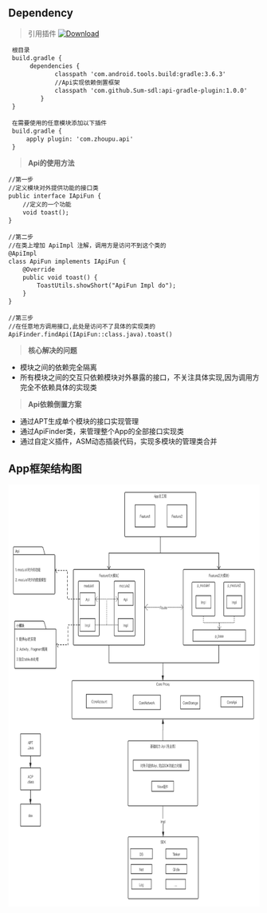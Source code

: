 
## Dependency
 > 引用插件 [ ![Download](https://api.bintray.com/packages/sum-sdl/android/api-gradle-plugin/images/download.svg) ](https://bintray.com/sum-sdl/android/api-gradle-plugin/_latestVersion)
   ```
    根目录
    build.gradle {
         dependencies {
                classpath 'com.android.tools.build:gradle:3.6.3'
                //Api实现依赖倒置框架
                classpath 'com.github.Sum-sdl:api-gradle-plugin:1.0.0'
            }
    }

    在需要使用的任意模块添加以下插件
    build.gradle {
        apply plugin: 'com.zhoupu.api'
    }
   ```

> **Api的使用方法**
```
//第一步
//定义模块对外提供功能的接口类
public interface IApiFun {
    //定义的一个功能
    void toast();
}

//第二步
//在类上增加 ApiImpl 注解，调用方是访问不到这个类的
@ApiImpl
class ApiFun implements IApiFun {
    @Override
    public void toast() {
        ToastUtils.showShort("ApiFun Impl do");
    }
}

//第三步
//在任意地方调用接口,此处是访问不了具体的实现类的
ApiFinder.findApi(IApiFun::class.java).toast()
```

> **核心解决的问题**
- 模块之间的依赖完全隔离
- 所有模块之间的交互只依赖模块对外暴露的接口，不关注具体实现,因为调用方完全不依赖具体的实现类

> **Api依赖倒置方案**
- 通过APT生成单个模块的接口实现管理
- 通过ApiFinder类，来管理整个App的全部接口实现类
- 通过自定义插件，ASM动态插装代码，实现多模块的管理类合并




## App框架结构图
<div align="center">
<img src="https://github.com/Sum-sdl/AndroidAucFrame/raw/master/asset/Frame.png" height="845" width="890">
</div>